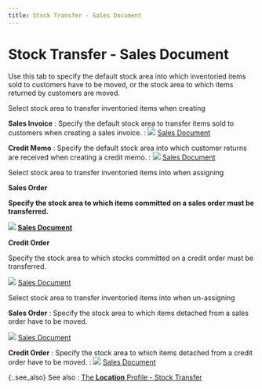 ```yaml
---
title: Stock Transfer - Sales Document
---
```


# Stock Transfer - Sales Document


Use this tab to specify the default stock area into which inventoried  items sold to customers have to be moved, or the stock area to which items  returned by customers are moved.


Select stock area to transfer inventoried items when creating


**Sales Invoice**
: Specify the default stock area to transfer items  sold to customers when creating a sales invoice.
: ![]({{site.sc_baseurl}}/img/lens.gif) [Sales  Document]({{site.sc_baseurl}}/misc/stock_transfer_information_sales_document.html)


**Credit Memo**
: Specify the default stock area into which customer  returns are received when creating a credit memo.
: ![]({{site.sc_baseurl}}/img/lens.gif) [Sales  Document]({{site.sc_baseurl}}/misc/stock_transfer_information_sales_document.html)


Select stock area to transfer inventoried items into when  assigning


**Sales Order**


**Specify the stock area to which items  committed on a sales order must be transferred.**


**![]({{site.sc_baseurl}}/img/lens.gif) [Sales  Document]({{site.sc_baseurl}}/misc/stock_transfer_information_sales_document.html)**


**Credit Order**


Specify the stock  area to which stocks committed on a credit order must be transferred.


![]({{site.sc_baseurl}}/img/lens.gif) [Sales Document]({{site.sc_baseurl}}/misc/stock_transfer_information_sales_document.html)


Select stock area to transfer inventoried items into when  un-assigning


**Sales Order**
: Specify the stock area to which items detached from  a sales order have to be moved.


![]({{site.sc_baseurl}}/img/lens.gif) [Sales  Document]({{site.sc_baseurl}}/misc/stock_transfer_information_sales_document.html)


**Credit Order**
: Specify the stock area to which items detached from  a credit order have to be moved.
: ![]({{site.sc_baseurl}}/img/lens.gif) [Sales  Document]({{site.sc_baseurl}}/misc/stock_transfer_information_sales_document.html)


{:.see_also}
See also
: [The  **Location** Profile - Stock Transfer]({{site.sc_baseurl}}/options/locations-and-sub-locations/set-up-locations/the_location_profile_stock_transfer.html)
